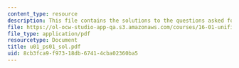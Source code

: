 ```yaml
---
content_type: resource
description: This file contains the solutions to the questions asked for range equation.
file: https://ol-ocw-studio-app-qa.s3.amazonaws.com/courses/16-01-unified-engineering-i-ii-iii-iv-fall-2005-spring-2006/8cb3fca9f97318db67414cba02360ba5_u01_ps01_sol.pdf
file_type: application/pdf
resourcetype: Document
title: u01_ps01_sol.pdf
uid: 8cb3fca9-f973-18db-6741-4cba02360ba5
---
```

